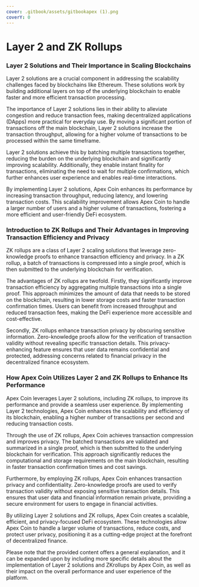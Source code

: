```yaml
---
cover: .gitbook/assets/gitbookapex (1).png
coverY: 0
---
```


# Layer 2 and ZK Rollups

### Layer 2 Solutions and Their Importance in Scaling Blockchains

Layer 2 solutions are a crucial component in addressing the scalability challenges faced by blockchains like Ethereum. These solutions work by building additional layers on top of the underlying blockchain to enable faster and more efficient transaction processing.

The importance of Layer 2 solutions lies in their ability to alleviate congestion and reduce transaction fees, making decentralized applications (DApps) more practical for everyday use. By moving a significant portion of transactions off the main blockchain, Layer 2 solutions increase the transaction throughput, allowing for a higher volume of transactions to be processed within the same timeframe.

Layer 2 solutions achieve this by batching multiple transactions together, reducing the burden on the underlying blockchain and significantly improving scalability. Additionally, they enable instant finality for transactions, eliminating the need to wait for multiple confirmations, which further enhances user experience and enables real-time interactions.

By implementing Layer 2 solutions, Apex Coin enhances its performance by increasing transaction throughput, reducing latency, and lowering transaction costs. This scalability improvement allows Apex Coin to handle a larger number of users and a higher volume of transactions, fostering a more efficient and user-friendly DeFi ecosystem.

### Introduction to ZK Rollups and Their Advantages in Improving Transaction Efficiency and Privacy

ZK rollups are a class of Layer 2 scaling solutions that leverage zero-knowledge proofs to enhance transaction efficiency and privacy. In a ZK rollup, a batch of transactions is compressed into a single proof, which is then submitted to the underlying blockchain for verification.

The advantages of ZK rollups are twofold. Firstly, they significantly improve transaction efficiency by aggregating multiple transactions into a single proof. This approach minimizes the amount of data that needs to be stored on the blockchain, resulting in lower storage costs and faster transaction confirmation times. Users can benefit from increased throughput and reduced transaction fees, making the DeFi experience more accessible and cost-effective.

Secondly, ZK rollups enhance transaction privacy by obscuring sensitive information. Zero-knowledge proofs allow for the verification of transaction validity without revealing specific transaction details. This privacy-enhancing feature ensures that user data remains confidential and protected, addressing concerns related to financial privacy in the decentralized finance ecosystem.

### How Apex Coin Utilizes Layer 2 and ZK Rollups to Enhance Its Performance

Apex Coin leverages Layer 2 solutions, including ZK rollups, to improve its performance and provide a seamless user experience. By implementing Layer 2 technologies, Apex Coin enhances the scalability and efficiency of its blockchain, enabling a higher number of transactions per second and reducing transaction costs.

Through the use of ZK rollups, Apex Coin achieves transaction compression and improves privacy. The batched transactions are validated and summarized in a single proof, which is then submitted to the underlying blockchain for verification. This approach significantly reduces the computational and storage requirements on the main blockchain, resulting in faster transaction confirmation times and cost savings.

Furthermore, by employing ZK rollups, Apex Coin enhances transaction privacy and confidentiality. Zero-knowledge proofs are used to verify transaction validity without exposing sensitive transaction details. This ensures that user data and financial information remain private, providing a secure environment for users to engage in financial activities.

By utilizing Layer 2 solutions and ZK rollups, Apex Coin creates a scalable, efficient, and privacy-focused DeFi ecosystem. These technologies allow Apex Coin to handle a larger volume of transactions, reduce costs, and protect user privacy, positioning it as a cutting-edge project at the forefront of decentralized finance.

Please note that the provided content offers a general explanation, and it can be expanded upon by including more specific details about the implementation of Layer 2 solutions and ZKrollups by Apex Coin, as well as their impact on the overall performance and user experience of the platform.
